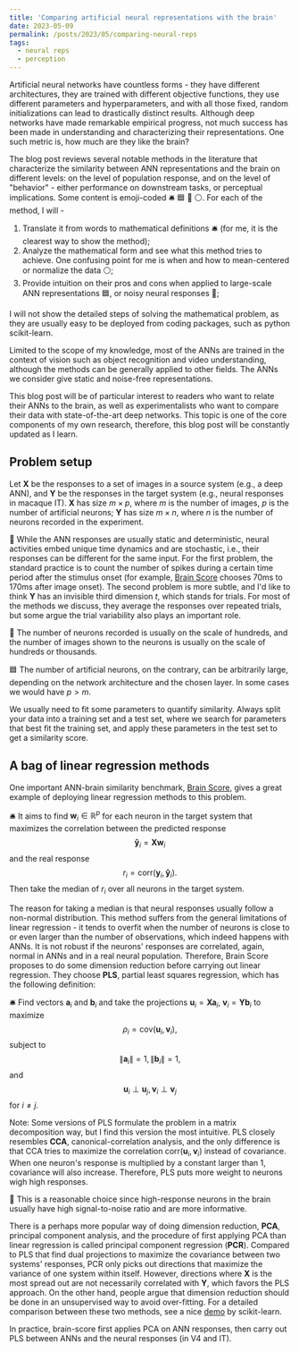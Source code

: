 ```yaml
---
title: 'Comparing artificial neural representations with the brain'
date: 2023-05-09
permalink: /posts/2023/05/comparing-neural-reps
tags:
  - neural reps
  - perception
---
```


Artificial neural networks have countless forms - they have different architectures, they are trained with different objective functions, they use different parameters and hyperparameters, and with all those fixed, random initializations can lead to drastically distinct results. Although deep networks have made remarkable empirical progress, not much success has been made in understanding and characterizing their representations. One such metric is, how much are they like the brain?

The blog post reviews several notable methods in the literature that characterize the similarity between ANN representations and the brain on different levels: on the level of population response, and on the level of "behavior" - either performance on downstream tasks, or perceptual implications. Some content is emoji-coded 🛎️ 🟦 🧠 ⚪. For each of the method, I will -
1. Translate it from words to mathematical definitions 🛎️ (for me, it is the clearest way to show the method);
2. Analyze the mathematical form and see what this method tries to achieve. One confusing point for me is when and how to mean-centered or normalize the data ⚪;
3. Provide intuition on their pros and cons when applied to large-scale ANN representations 🟦, or noisy neural responses 🧠;

I will not show the detailed steps of solving the mathematical problem, as they are usually easy to be deployed from coding packages, such as python scikit-learn.

Limited to the scope of my knowledge, most of the ANNs are trained in the context of vision such as object recognition and video understanding, although the methods can be generally applied to other fields. The ANNs we consider give static and noise-free representations.

This blog post will be of particular interest to readers who want to relate their ANNs to the brain, as well as experimentalists who want to compare their data with state-of-the-art deep networks. This topic is one of the core components of my own research, therefore, this blog post will be constantly updated as I learn.

Problem setup
------

Let $\mathbf{X}$ be the responses to a set of images in a source system (e.g., a deep ANN), and $\mathbf{Y}$ be the responses in the target system (e.g., neural responses in macaque IT). $\mathbf{X}$ has size $m\times p$, where $m$ is the number of images, $p$ is the number of artificial neurons; $\mathbf{Y}$ has size $m\times n$, where $n$ is the number of neurons recorded in the experiment. 

🧠 While the ANN responses are usually static and deterministic, neural activities embed unique time dynamics and are stochastic, i.e., their responses can be different for the same input. For the first problem, the standard practice is to count the number of spikes during a certain time period after the stimulus onset (for example, [Brain Score][1] chooses 70ms to 170ms after image onset). The second problem is more subtle, and I'd like to think $\mathbf{Y}$ has an invisible third dimension $t$, which stands for trials. For most of the methods we discuss, they average the responses over repeated trials, but some argue the trial variability also plays an important role.

🧠 The number of neurons recorded is usually on the scale of hundreds, and the number of images shown to the neurons is usually on the scale of hundreds or thousands.

🟦 The number of artificial neurons, on the contrary, can be arbitrarily large, depending on the network architecture and the chosen layer. In some cases we would have $p>m$.

We usually need to fit some parameters to quantify similarity. Always split your data into a training set and a test set, where we search for parameters that best fit the training set, and apply these parameters in the test set to get a similarity score.


A bag of linear regression methods
------

One important ANN-brain similarity benchmark, [Brain Score][1], gives a great example of deploying linear regression methods to this problem. 

🛎️ It aims to find $\mathbf{w}_i\in\mathbb{R}^{p}$ for each neuron in the target system that maximizes the correlation between the predicted response
$$\mathbf{\hat{y}}_i=\mathbf{X}\mathbf{w}_i$$
and the real response
$$r_i=\text{corr}(\mathbf{y}_i, \mathbf{\hat{y}}_i).$$
Then take the median of $r_i$ over all neurons in the target system.

The reason for taking a median is that neural responses usually follow a non-normal distribution. This method suffers from the general limitations of linear regression - it tends to overfit when the number of neurons is close to or even larger than the number of observations, which indeed happens with ANNs. It is not robust if the neurons' responses are correlated, again, normal in ANNs and in a real neural population. Therefore, Brain Score proposes to do some dimension reduction before carrying out linear regression. They choose **PLS**, partial least squares regression, which has the following definition:

🛎️ Find vectors $\mathbf{a}_i$ and $\mathbf{b}_i$ and take the projections $\mathbf{u}_i=\mathbf{X}\mathbf{a}_i$, $\mathbf{v}_i=\mathbf{Y}\mathbf{b}_i$ to maximize
$$\rho_i=\text{cov}(\mathbf{u}_i, \mathbf{v}_i) ,$$
subject to 
$$\|\mathbf{a}_i\|=1, \|\mathbf{b}_i\|=1, $$
and
$$\mathbf{u}_i \perp \mathbf{u}_j, \mathbf{v}_i \perp \mathbf{v}_j$$
for $i\neq j$.

Note: Some versions of PLS formulate the problem in a matrix decomposition way, but I find this version the most intuitive. PLS closely resembles **CCA**, canonical-correlation analysis, and the only difference is that CCA tries to maximize the correlation $\text{corr}(\mathbf{u}_i, \mathbf{v}_i)$ instead of covariance. When one neuron's response is multiplied by a constant larger than $1$, covariance will also increase. Therefore, PLS puts more weight to neurons wigh high responses. 

🧠 This is a reasonable choice since high-response neurons in the brain usually have high signal-to-noise ratio and are more informative.

There is a perhaps more popular way of doing dimension reduction, **PCA**, principal component analysis, and the procedure of first applying PCA than linear regression is called principal component regression (**PCR**). Compared to PLS that find dual projections to maximize the covariance between two systems' responses, PCR only picks out directions that maximize the variance of one system within itself. However, directions where $\mathbf{X}$ is the most spread out are not necessarily correlated with $\mathbf{Y}$, which favors the PLS approach. On the other hand, people argue that dimension reduction should be done in an unsupervised way to avoid over-fitting. For a detailed comparison between these two methods, see a nice [demo][2] by scikit-learn.

In practice, brain-score first applies PCA on ANN responses, then carry out PLS between ANNs and the neural responses (in V4 and IT).









[1]: https://www.biorxiv.org/content/10.1101/407007v2 (Brain Score)
[2]: https://scikit-learn.org/stable/auto_examples/cross_decomposition/plot_pcr_vs_pls.html (demo)